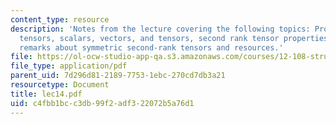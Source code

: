 ```yaml
---
content_type: resource
description: 'Notes from the lecture covering the following topics: Properties as
  tensors, scalars, vectors, and tensors, second rank tensor properties, some important
  remarks about symmetric second-rank tensors and resources.'
file: https://ol-ocw-studio-app-qa.s3.amazonaws.com/courses/12-108-structure-of-earth-materials-fall-2004/c4fbb1bcc3db99f2adf322072b5a76d1_lec14.pdf
file_type: application/pdf
parent_uid: 7d296d81-2189-7753-1ebc-270cd7db3a21
resourcetype: Document
title: lec14.pdf
uid: c4fbb1bc-c3db-99f2-adf3-22072b5a76d1
---
```

